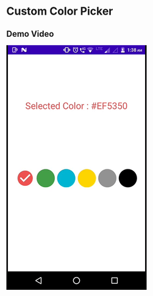 Custom Color Picker
=============================================

Demo Video
------------
![demo](demo.gif)
